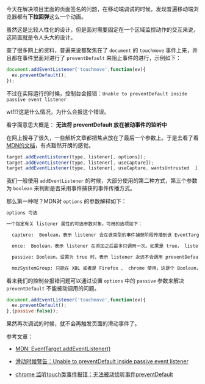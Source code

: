 今天在解决项目里面的页面签名的问题，在移动端调试的时候，发现普遍移动端浏览器都有**下拉回弹**这么一个动画。

虽然这是比较人性化的设计，但是面对需要固定在一个区域监控动作的交互来说，这简直就是令人头大的设计。

查了很多网上的资料，普遍来说都聚焦在了 `document` 的 `touchmove` 事件上来，并且都在事件里面对进行了 `preventDefault` 来阻止事件的进行，示例如下：

```javascript
document.addEventListener('touchmove',function(ev){
  ev.preventDefault();
});
```

不过在实际运行的时候，控制台会报错：`Unable to preventDefault inside passive event listener`

wtf!?这是什么情况，为什么会报这个错误。

看字面意思大概是： **无法将 preventDefault 放在被动事件的监听中**

在网上搜寻了很久，一些解析文章都把焦点放在了最后一个参数上。于是去看了看[MDN的文档](https://developer.mozilla.org/zh-CN/docs/Web/API/EventTarget/addEventListener)，有点豁然开朗的感觉。

```javascript
target.addEventListener(type, listener[, options]);
target.addEventListener(type, listener[, useCapture]);
target.addEventListener(type, listener[, useCapture, wantsUntrusted  ]);  // Gecko/Mozilla only
```

我们一般使用 `addEventListener` 的时候，大部分使用的第二种方式，第三个参数为 `boolean` 来判断是否采用事件捕获的事件传播方式。

那么第一种呢？MDN对 `options` 的参数解释如下：

```bash
options 可选

一个指定有关 listener 属性的可选参数对象。可用的选项如下：

  capture:  Boolean，表示 listener 会在该类型的事件捕获阶段传播到该 EventTarget 时触发。

  once:  Boolean，表示 listener 在添加之后最多只调用一次。如果是 true， listener 会在其被调用之后自动移除。

  passive: Boolean，设置为 true 时，表示 listener 永远不会调用 preventDefault()。如果 listener 仍然调用了这个函数，客户端将会忽略它并抛出一个控制台警告。

  mozSystemGroup: 只能在 XBL 或者是 Firefox 、 chrome 使用，这是个 Boolean，表示 listener 被添加到 system group。
```

看来我们的控制台报错问题可以通过设置 `options` 中的 `passive` 参数来解决 `preventDefault` 不能被动调用的问题。

```javascript
document.addEventListener('touchmove',function(ev){
  ev.preventDefault();
},{passive:false});
```

果然再次调试的时候，就不会再触发页面的滑动事件了。

参考文章：

* [MDN: Event​Target​.add​Event​Listener()](https://developer.mozilla.org/zh-CN/docs/Web/API/EventTarget/addEventListener)

* [滑动时候警告：Unable to preventDefault inside passive event listener](https://www.jianshu.com/p/04bf173826aa)

* [chrome 监听touch类事件报错：无法被动侦听事件preventDefault](https://segmentfault.com/a/1190000007621605)